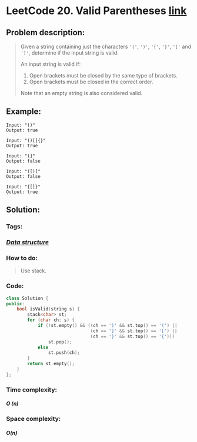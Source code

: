 # LeetCode 20. Valid Parentheses [link](https://leetcode.com/problems/valid-parentheses/)

## Problem description:

> Given a string containing just the characters `'('`, `')'`, `'{'`, `'}'`, `'['` and `']'`, determine if the input string is valid.
>
> An input string is valid if:
>
> 1. Open brackets must be closed by the same type of brackets.
> 2. Open brackets must be closed in the correct order.
>
> Note that an empty string is also considered valid.

## Example:

```
Input: "()"
Output: true

Input: "()[]{}"
Output: true

Input: "(]"
Output: false

Input: "([)]"
Output: false

Input: "{[]}"
Output: true
```

## Solution:

### Tags:

### *[Data structure](https://github.com/yang-233/Algorithm-note/tree/master/Data-structure)* 

### How to do:

> Use stack.

### Code:

```c++
class Solution {
public:
    bool isValid(string s) {
        stack<char> st;
        for (char ch: s) {
            if (!st.empty() && ((ch == ')' && st.top() == '(') ||
                                (ch == ']' && st.top() == '[') ||
                                (ch == '}' && st.top() == '{')))
                st.pop();
            else
                st.push(ch);
        }
        return st.empty();
    }
};
```

### Time complexity:

#### *O (n)*

### Space complexity:

#### *O(n)*

